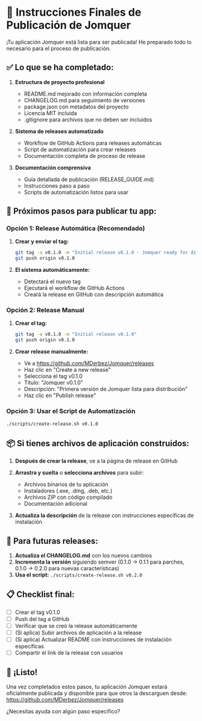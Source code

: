 # 🚀 Instrucciones Finales de Publicación de Jomquer

¡Tu aplicación Jomquer está lista para ser publicada! He preparado todo lo necesario para el proceso de publicación.

## ✅ Lo que se ha completado:

1. **Estructura de proyecto profesional**
   - README.md mejorado con información completa
   - CHANGELOG.md para seguimiento de versiones
   - package.json con metadatos del proyecto
   - Licencia MIT incluida
   - .gitignore para archivos que no deben ser incluidos

2. **Sistema de releases automatizado**
   - Workflow de GitHub Actions para releases automáticas
   - Script de automatización para crear releases
   - Documentación completa de proceso de release

3. **Documentación comprensiva**
   - Guía detallada de publicación (RELEASE_GUIDE.md)
   - Instrucciones paso a paso
   - Scripts de automatización listos para usar

## 🎯 Próximos pasos para publicar tu app:

### Opción 1: Release Automática (Recomendado)

1. **Crear y enviar el tag:**
   ```bash
   git tag -a v0.1.0 -m "Initial release v0.1.0 - Jomquer ready for distribution"
   git push origin v0.1.0
   ```

2. **El sistema automáticamente:**
   - Detectará el nuevo tag
   - Ejecutará el workflow de GitHub Actions
   - Creará la release en GitHub con descripción automática

### Opción 2: Release Manual

1. **Crear el tag:**
   ```bash
   git tag -a v0.1.0 -m "Initial release v0.1.0"
   git push origin v0.1.0
   ```

2. **Crear release manualmente:**
   - Ve a https://github.com/MDerbez/Jomquer/releases
   - Haz clic en "Create a new release"
   - Selecciona el tag v0.1.0
   - Título: "Jomquer v0.1.0"
   - Descripción: "Primera versión de Jomquer lista para distribución"
   - Haz clic en "Publish release"

### Opción 3: Usar el Script de Automatización

```bash
./scripts/create-release.sh v0.1.0
```

## 📦 Si tienes archivos de aplicación construidos:

1. **Después de crear la release**, ve a la página de release en GitHub
2. **Arrastra y suelta** o **selecciona archivos** para subir:
   - Archivos binarios de tu aplicación
   - Instaladores (.exe, .dmg, .deb, etc.)
   - Archivos ZIP con código compilado
   - Documentación adicional

3. **Actualiza la descripción** de la release con instrucciones específicas de instalación

## 🔄 Para futuras releases:

1. **Actualiza el CHANGELOG.md** con los nuevos cambios
2. **Incrementa la versión** siguiendo semver (0.1.0 → 0.1.1 para parches, 0.1.0 → 0.2.0 para nuevas características)
3. **Usa el script:** `./scripts/create-release.sh v0.2.0`

## 📋 Checklist final:

- [ ] Crear el tag v0.1.0
- [ ] Push del tag a GitHub
- [ ] Verificar que se creó la release automáticamente
- [ ] (Si aplica) Subir archivos de aplicación a la release
- [ ] (Si aplica) Actualizar README con instrucciones de instalación específicas
- [ ] Compartir el link de la release con usuarios

## 🎉 ¡Listo!

Una vez completados estos pasos, tu aplicación Jomquer estará oficialmente publicada y disponible para que otros la descarguen desde:
https://github.com/MDerbez/Jomquer/releases

¿Necesitas ayuda con algún paso específico?